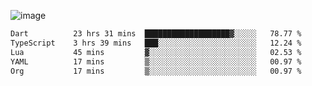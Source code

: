 ![image](https://github-profile-trophy.vercel.app/?username=CMOISDEAD&theme=oldie&row=1&no-frame=true&no-bg=true&margin-w=15&margin-h=15)
<!--START_SECTION:waka-->

```txt
Dart          23 hrs 31 mins  ███████████████████▓░░░░░   78.77 %
TypeScript    3 hrs 39 mins   ███░░░░░░░░░░░░░░░░░░░░░░   12.24 %
Lua           45 mins         ▓░░░░░░░░░░░░░░░░░░░░░░░░   02.53 %
YAML          17 mins         ▒░░░░░░░░░░░░░░░░░░░░░░░░   00.97 %
Org           17 mins         ▒░░░░░░░░░░░░░░░░░░░░░░░░   00.97 %
```

<!--END_SECTION:waka--> 
